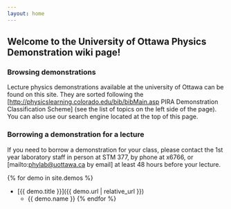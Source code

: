 ```yaml
---
layout: home
---
```

## Welcome to the University of Ottawa Physics Demonstration wiki page!

### Browsing demonstrations
Lecture physics demonstrations available at the university of Ottawa can be found on this site.  They are sorted following the [http://physicslearning.colorado.edu/bib/bibMain.asp PIRA Demonstration Classification Scheme] (see the list of topics on the left side of the page).  You can also use our search engine located at the top of this page.

### Borrowing a demonstration for a lecture
If you need to borrow a demonstration for your class, please contact the 1st year laboratory staff in person at STM 377, by phone at x6766, or [mailto:phylab@uottawa.ca by email] at least 48 hours before your lecture.

{% for demo in site.demos %}
  - [{{ demo.title }}]({{ demo.url | relative_url }})
    - {{ demo.name }}
{% endfor %}
